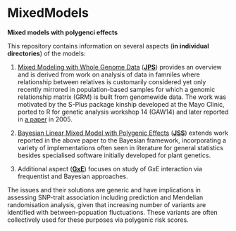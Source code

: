 # MixedModels

**Mixed models with polygenci effects**

This repository contains information on several aspects (**in individual directories**) of the models:

1. [Mixed Modeling with Whole Genome Data](JPS/jps.pdf) (**[JPS](JPS)**) provides an overview and is 
derived from work on analysis of data in famniles where relationship between relatives is customarily 
considered yet only recently mirrored in population-based samples for which a genomic relationship matrix 
(GRM) is built from genomewide data. The work was motivated by the S-Plus package kinship developed at the 
Mayo Clinic, ported to R for genetic analysis workshop 14 (GAW14) and later reported in [a 
paper](https://bmcgenet.biomedcentral.com/articles/10.1186/1471-2156-6-S1-S127) in 2005.

2. [Bayesian Linear Mixed Model with Polygenic Effects](JSS/paper.pdf) (**[JSS](JSS)**) extends work 
reported in the above paper to the Bayesian framework, incorporating a variety of implementations often 
seen in literature for general statistics besides specialised software initially developed for plant 
genetics.

3. Additional aspect (**[GxE](GxE)**) focuses on study of GxE interaction via frequentist and Bayesian 
approaches.

The issues and their solutions are generic and have implications in assessing SNP-trait association 
including prediction and Mendelian randomisation analysis, given that increasing number of variants are
identified with between-popuation fluctuations. These variants are often collectively used for these
purposes via polygenic risk scores.
